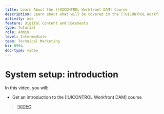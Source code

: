 ```yaml
---
title: Learn About the [!UICONTROL Workfront DAM] Course
description: Learn about what will be covered in the [!UICONTROL Workfront DAM] Administrator, Part 1 System Setup course.
activity: use
feature: Digital Content and Documents
type: Tutorial
role: Admin
level: Intermediate
team: Technical Marketing
kt: 8964
doc-type: video
---
```

# System setup: introduction

In this video, you will:

* Get an introduction to the [!UICONTROL Workfront DAM] course

>[!VIDEO](https://video.tv.adobe.com/v/335227/?quality=12)

<!-- Learn more graphic & links to documentation articles
* Accessing help for Workfront DAM
* Workfront DAM within Workfront
-->

